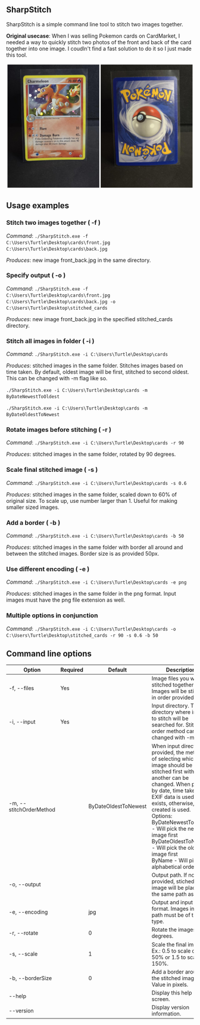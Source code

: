 ## SharpStitch

SharpStitch is a simple command line tool to stitch two images together.

**Original usecase**: When I was selling Pokemon cards on CardMarket, I needed a way to quickly stitch two photos of the front and back of the card together into one image. I coudln't find a fast solution to do it so I just made this tool.

![Stitched image example](media/front_back.jpg "Stitched")

## Usage examples

### Stitch two images together ( -f )

*Command*: `./SharpStitch.exe -f C:\Users\Turtle\Desktop\cards\front.jpg C:\Users\Turtle\Desktop\cards\back.jpg`

*Produces*: new image front_back.jpg in the same directory.

### Specify output ( -o )

*Command*: `./SharpStitch.exe -f C:\Users\Turtle\Desktop\cards\front.jpg C:\Users\Turtle\Desktop\cards\back.jpg -o C:\Users\Turtle\Desktop\stitched_cards`

*Produces*: new image front_back.jpg in the specified stitched_cards directory.

### Stitch all images in folder ( -i )

*Command*: `./SharpStitch.exe -i C:\Users\Turtle\Desktop\cards`

*Produces*: stitched images in the same folder. Stitches images based on time taken. By default, oldest image will be first, stitched to second oldest. This can be changed with -m flag like so.

``./SharpStitch.exe -i C:\Users\Turtle\Desktop\cards -m ByDateNewestToOldest``

``./SharpStitch.exe -i C:\Users\Turtle\Desktop\cards -m ByDateOldestToNewest``

### Rotate images before stitching ( -r )

*Command*: `./SharpStitch.exe -i C:\Users\Turtle\Desktop\cards -r 90`

*Produces*: stitched images in the same folder, rotated by 90 degrees.

### Scale final stitched image ( -s )

*Command*: `./SharpStitch.exe -i C:\Users\Turtle\Desktop\cards -s 0.6`

*Produces*: stitched images in the same folder, scaled down to 60% of original size. To scale up, use number larger than 1. Useful for making smaller sized images.

### Add a border ( -b )

*Command*: `./SharpStitch.exe -i C:\Users\Turtle\Desktop\cards -b 50`

*Produces*: stitched images in the same folder with border all around and between the stitched images. Border size is as provided 50px.

### Use different encoding ( -e )

*Command*: `./SharpStitch.exe -i C:\Users\Turtle\Desktop\cards -e png`

*Produces*: stitched images in the same folder in the png format. Input images must have the png file extension as well.

### Multiple options in conjunction

*Command*: `./SharpStitch.exe -i C:\Users\Turtle\Desktop\cards -o C:\Users\Turtle\Desktop\stitched_cards -r 90 -s 0.6 -b 50`

## Command line options 
| Option                 | Required | Default              | Description                                                                                                             |
| ---------------------- | -------- | -------------------- | ------------------------------------------------------------------------------------------------------------------------|
|-f, --files             | Yes |                      | Image files you want stitched together. Images will be stiched in order provided.                                       |
|-i, --input             | Yes |                      | Input directory. The directory where images to stitch will be searched for. Stitch order method can be changed with -m. |
|-m, --stitchOrderMethod |          | ByDateOldestToNewest | When input directory is provided, the method of selecting which image should be stitched first with another can be changed. When picking by date, time taken EXIF data is used if exists, otherwise, date created is used. <br>Options:<br>ByDateNewestToOldest - Will pick the newest image first<br>ByDateOldestToNewest - Will pick the oldest image first<br>ByName - Will pick in alphabetical order|
|-o, --output            |          |                      |   Output path. If not provided, stiched image will be placed in the same path as input.                                 |
|-e, --encoding          |          |          jpg         |   Output and input format. Images in input path must be of this file type.                                              |
|-r, --rotate            |          |           0          |   Rotate the images N degrees.                                                                                          |
|-s, --scale             |          |           1          |   Scale the final image. Ex.: 0.5 to scale down 50% or 1.5 to scale up 150%.                                            |
|-b, --borderSize        |          |           0          |   Add a border around the stitched images. Value in pixels.                                                             |
|--help                  |          |                      |   Display this help screen.                                                                                             |
|--version               |          |                      |   Display version information.                                                                                          |
